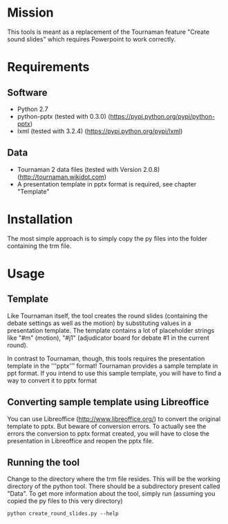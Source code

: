 Mission
=======

This tools is meant as a replacement of the Tournaman feature "Create sound slides" which requires Powerpoint to work correctly. 

Requirements
============

Software
--------

* Python 2.7
* python-pptx (tested with 0.3.0) (https://pypi.python.org/pypi/python-pptx)
* lxml (tested with 3.2.4) (https://pypi.python.org/pypi/lxml)

Data
----

* Tournaman 2 data files (tested with Version 2.0.8) (http://tournaman.wikidot.com)
* A presentation template in pptx format is required, see chapter "Template"

Installation
============
The most simple approach is to simply copy the py files into the folder containing the trm file. 

Usage
=====

Template
--------
Like Tournaman itself, the tool creates the round slides (containing the debate settings as well as the motion) by substituting values in a presentation template. The template contains a lot of placeholder strings like "#m" (motion), "#j1" (adjudicator board for debate #1 in the current round).

In contrast to Tournaman, though, this tools requires the presentation template in the '''pptx''' format! Tournaman provides a sample template in ppt format. If you intend to use this sample template, you will have to find a way to convert it to pptx format

Converting sample template using Libreoffice
--------------------------------------------
You can use Libreoffice (http://www.libreoffice.org/) to convert the original template to pptx. But beware of conversion errors. To actually see the errors the conversion to pptx format created, you will have to close the presentation in Libreoffice and reopen the pptx file. 

Running the tool
----------------
Change to the directory where the trm file resides. This will be the working directory of the python tool. There should be a subdirectory present called "Data". To get more information about the tool, simply run (assuming you copied the py files to this very directory)

    python create_round_slides.py --help


